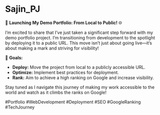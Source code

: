 # Sajin_PJ

🚀 **Launching My Demo Portfolio: From Local to Public!** 🌐

I’m excited to share that I’ve just taken a significant step forward with my demo portfolio project. I’m transitioning from development to the spotlight by deploying it to a public URL. This move isn’t just about going live—it’s about making a mark and striving for visibility!

🌟 **Goals:**
- **Deploy:** Move the project from local to a publicly accessible URL.
- **Optimize:** Implement best practices for deployment.
- **Rank:** Aim to achieve a high ranking on Google and increase visibility.

Stay tuned as I navigate this journey of making my work accessible to the world and watch as it climbs the ranks on Google!

#Portfolio #WebDevelopment #Deployment #SEO #GoogleRanking #TechJourney
